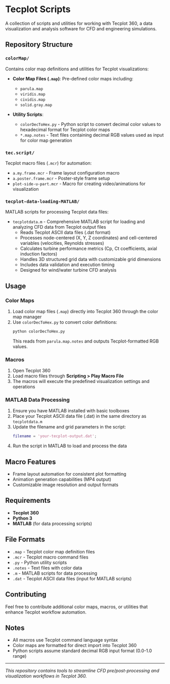# Tecplot Scripts

A collection of scripts and utilities for working with Tecplot 360, a data visualization and analysis software for CFD and engineering simulations.

## Repository Structure

### `colorMap/`
Contains color map definitions and utilities for Tecplot visualizations:

- **Color Map Files (`.map`)**: Pre-defined color maps including:
  - `parula.map` 
  - `viridis.map` 
  - `cividis.map` 
  - `solid.gray.map` 

- **Utility Scripts**:
  - `colorDecToHex.py` - Python script to convert decimal color values to hexadecimal format for Tecplot color maps
  - `*.map.notes` - Text files containing decimal RGB values used as input for color map generation

### `tec.script/`
Tecplot macro files (`.mcr`) for automation:

- `a.my.frame.mcr` - Frame layout configuration macro
- `a.poster.frame.mcr` - Poster-style frame setup
- `plot-side-u-part.mcr` - Macro for creating video/animations for visualization

### `tecplot-data-loading-MATLAB/`
MATLAB scripts for processing Tecplot data files:

- `tecplotdata.m` - Comprehensive MATLAB script for loading and analyzing CFD data from Tecplot output files
  - Reads Tecplot ASCII data files (.dat format)
  - Processes node-centered (X, Y, Z coordinates) and cell-centered variables (velocities, Reynolds stresses)
  - Calculates turbine performance metrics (Cp, Ct coefficients, axial induction factors)
  - Handles 3D structured grid data with customizable grid dimensions
  - Includes data validation and execution timing
  - Designed for wind/water turbine CFD analysis

## Usage

### Color Maps
1. Load color map files (`.map`) directly into Tecplot 360 through the color map manager
2. Use `colorDecToHex.py` to convert color definitions:
   ```bash
   python colorDecToHex.py
   ```
   This reads from `parula.map.notes` and outputs Tecplot-formatted RGB values.

### Macros
1. Open Tecplot 360
2. Load macro files through **Scripting > Play Macro File**
3. The macros will execute the predefined visualization settings and operations

### MATLAB Data Processing
1. Ensure you have MATLAB installed with basic toolboxes
2. Place your Tecplot ASCII data file (.dat) in the same directory as `tecplotdata.m`
3. Update the filename and grid parameters in the script:
   ```matlab
   filename = 'your-tecplot-output.dat';
   ```
4. Run the script in MATLAB to load and process the data

## Macro Features

- Frame layout automation for consistent plot formatting
- Animation generation capabilities (MP4 output)
- Customizable image resolution and output formats

## Requirements

- **Tecplot 360** 
- **Python 3** 
- **MATLAB** (for data processing scripts) 

## File Formats

- `.map` - Tecplot color map definition files
- `.mcr` - Tecplot macro command files
- `.py` - Python utility scripts
- `.notes` - Text files with color data
- `.m` - MATLAB scripts for data processing
- `.dat` - Tecplot ASCII data files (input for MATLAB scripts)

## Contributing

Feel free to contribute additional color maps, macros, or utilities that enhance Tecplot workflow automation.

## Notes

- All macros use Tecplot command language syntax
- Color maps are formatted for direct import into Tecplot 360
- Python scripts assume standard decimal RGB input format (0.0-1.0 range)

---

*This repository contains tools to streamline CFD pre/post-processing and visualization workflows in Tecplot 360.*
